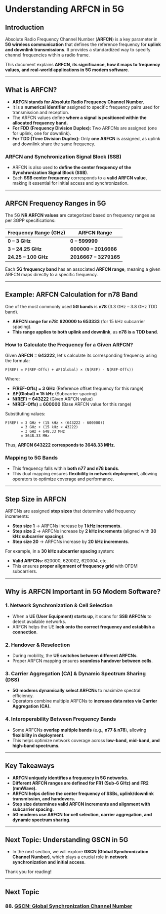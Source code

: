 # **Understanding ARFCN in 5G**

## **Introduction**
Absolute Radio Frequency Channel Number (**ARFCN**) is a key parameter in **5G wireless communication** that defines the reference frequency for **uplink and downlink transmissions**. It provides a standardized way to specify channel frequencies within a radio frame.

This document explains **ARFCN, its significance, how it maps to frequency values, and real-world applications in 5G modem software**.

---

## **What is ARFCN?**
- **ARFCN stands for Absolute Radio Frequency Channel Number.**
- It is a **numerical identifier** assigned to specific frequency pairs used for transmission and reception.
- The ARFCN values define **where a signal is positioned within the allocated frequency band.**
- **For FDD (Frequency Division Duplex):** Two ARFCNs are assigned (one for uplink, one for downlink).
- **For TDD (Time Division Duplex):** Only **one ARFCN** is assigned, as uplink and downlink share the same frequency.

### **ARFCN and Synchronization Signal Block (SSB)**
- ARFCN is also used to **define the center frequency of the Synchronization Signal Block (SSB)**.
- Each **SSB center frequency** corresponds to a **valid ARFCN value**, making it essential for initial access and synchronization.

---

## **ARFCN Frequency Ranges in 5G**
The 5G **NR ARFCN values** are categorized based on frequency ranges as per 3GPP specifications:

| **Frequency Range (GHz)** | **ARFCN Range** |
|--------------------|---------------|
| **0 – 3 GHz**      | **0 – 599999** |
| **3 – 24.25 GHz**  | **600000 – 2016666** |
| **24.25 – 100 GHz** | **2016667 – 3279165** |

Each **5G frequency band** has an associated **ARFCN range**, meaning a given ARFCN maps directly to a specific frequency.

---

## **Example: ARFCN Calculation for n78 Band**
One of the most commonly used **5G bands** is **n78** (3.3 GHz – 3.8 GHz TDD band).
- **ARFCN range for n78:** **620000 to 653333** (for 15 kHz subcarrier spacing).
- **This range applies to both uplink and downlink**, as **n78 is a TDD band**.

### **How to Calculate the Frequency for a Given ARFCN?**
Given **ARFCN = 643222**, let's calculate its corresponding frequency using the formula:

```
F(REF) = F(REF-Offs) + ΔF(Global) × (N(REF) - N(REF-Offs))
```
Where:
- **F(REF-Offs) = 3 GHz** (Reference offset frequency for this range)
- **ΔF(Global) = 15 kHz** (Subcarrier spacing)
- **N(REF) = 643222** (Given ARFCN value)
- **N(REF-Offs) = 600000** (Base ARFCN value for this range)

Substituting values:
```
F(REF) = 3 GHz + (15 kHz × (643222 - 600000))
       = 3 GHz + (15 kHz × 43222)
       = 3 GHz + 648.33 MHz
       = 3648.33 MHz
```
Thus, **ARFCN 643222 corresponds to 3648.33 MHz**.

### **Mapping to 5G Bands**
- This frequency falls within **both n77 and n78 bands**.
- This dual mapping ensures **flexibility in network deployment**, allowing operators to optimize coverage and performance.

---

## **Step Size in ARFCN**
ARFCNs are assigned **step sizes** that determine valid frequency increments:
- **Step size 1** → ARFCNs increase by **1 kHz increments**.
- **Step size 2** → ARFCNs increase by **2 kHz increments** (aligned with **30 kHz subcarrier spacing**).
- **Step size 20** → ARFCNs increase by **20 kHz increments**.

For example, in a **30 kHz subcarrier spacing** system:
- **Valid ARFCNs:** 620000, 620002, 620004, etc.
- This ensures **proper alignment of frequency grid** with OFDM subcarriers.

---

## **Why is ARFCN Important in 5G Modem Software?**
### **1. Network Synchronization & Cell Selection**
- When a **UE (User Equipment) starts up**, it scans for **SSB ARFCNs** to detect available networks.
- ARFCN helps the UE **lock onto the correct frequency and establish a connection**.

### **2. Handover & Reselection**
- During mobility, the **UE switches between different ARFCNs**.
- Proper ARFCN mapping ensures **seamless handover between cells**.

### **3. Carrier Aggregation (CA) & Dynamic Spectrum Sharing (DSS)**
- **5G modems dynamically select ARFCNs** to maximize spectral efficiency.
- Operators combine multiple ARFCNs to **increase data rates via Carrier Aggregation (CA).**

### **4. Interoperability Between Frequency Bands**
- Some ARFCNs **overlap multiple bands** (e.g., **n77 & n78**), allowing **flexibility in deployment**.
- This helps optimize network coverage across **low-band, mid-band, and high-band spectrums**.

---

## **Key Takeaways**
- **ARFCN uniquely identifies a frequency in 5G networks.**
- **Different ARFCN ranges are defined for FR1 (Sub-6 GHz) and FR2 (mmWave).**
- **ARFCN helps define the center frequency of SSBs, uplink/downlink transmission, and handovers.**
- **Step size determines valid ARFCN increments and alignment with subcarrier spacing.**
- **5G modems use ARFCN for cell selection, carrier aggregation, and dynamic spectrum sharing.**

---

## **Next Topic: Understanding GSCN in 5G**
- In the next section, we will explore **GSCN (Global Synchronization Channel Number)**, which plays a crucial role in **network synchronization and initial access**.

Thank you for reading!



---
## Next Topic
### 88. [GSCN: Global Synchronization Channel Number](GSCN_Global_Synchronization_Channel_Number.md)

